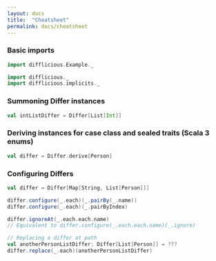 ```yaml
---
layout: docs
title:  "Cheatsheet"
permalink: docs/cheatsheet
---
```


### Basic imports

```scala mdoc:invisible
import difflicious.Example._
```

```scala mdoc:silent
import difflicious._
import difflicious.implicits._
```

### Summoning Differ instances

```scala mdoc:silent
val intListDiffer = Differ[List[Int]]
```

### Deriving instances for case class and sealed traits (Scala 3 enums)

```scala mdoc:nest:silent
val differ = Differ.derive[Person]
```

### Configuring Differs

```scala mdoc:compile-only
val differ = Differ[Map[String, List[Person]]]

differ.configure(_.each)(_.pairBy(_.name))
differ.configure(_.each)(_.pairByIndex)

differ.ignoreAt(_.each.each.name)
// Equivalent to differ.configure(_.each.each.name)(_.ignore)

// Replacing a differ at path
val anotherPersonListDiffer: Differ[List[Person]] = ???
differ.replace(_.each)(anotherPersonListDiffer)
```


